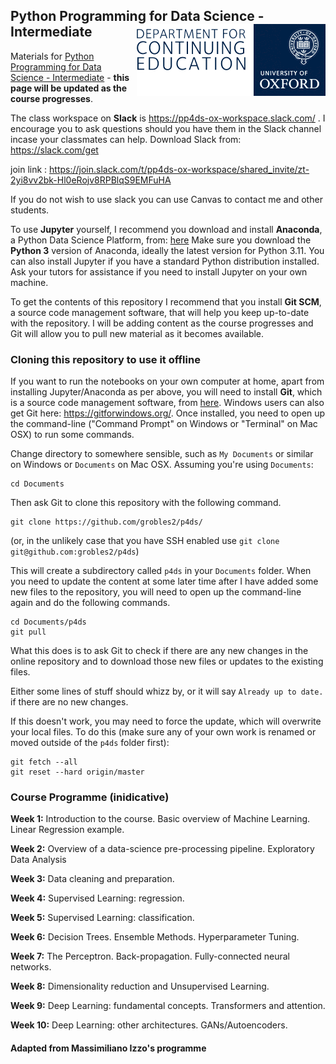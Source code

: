 ## Python Programming for Data Science - Intermediate <img src="oudce_logo.png" align="right"/>


Materials for [Python Programming for Data Science - Intermediate](https://www.conted.ox.ac.uk/courses/python-programming-for-data-science-intermediate?code=O24P435COW) - **this page will be updated as the course progresses**.

The class workspace on **Slack** is https://pp4ds-ox-workspace.slack.com/ . I encourage you to ask questions should you have them in the Slack channel incase your classmates can help. Download Slack from: https://slack.com/get

join link : https://join.slack.com/t/pp4ds-ox-workspace/shared_invite/zt-2yi8vv2bk-Hl0eRojv8RPBlqS9EMFuHA 

If you do not wish to use slack you can use Canvas to contact me and other students. 

To use **Jupyter** yourself, I recommend you download and install **Anaconda**, a Python Data Science Platform, from: [here](https://www.anaconda.com) Make sure you download the **Python 3** version of Anaconda, ideally the latest version for Python 3.11. You can also install Jupyter if you have a standard Python distribution installed. Ask your tutors for assistance if you need to install Jupyter on your own machine.

To get the contents of this repository I recommend that you install **Git SCM**, a source code management software, that will help you keep up-to-date with the repository. I will be adding content as the course progresses and Git will allow you to pull new material as it becomes available.



### Cloning this repository to use it offline

If you want to run the notebooks on your own computer at home, apart from installing Jupyter/Anaconda as per above, you will need to install **Git**, which is a source code management software, from [here](https://git-scm.com/downloads). Windows users can also get Git here: https://gitforwindows.org/. Once installed, you need to open up the command-line ("Command Prompt" on Windows or "Terminal" on Mac OSX) to run some commands.

Change directory to somewhere sensible, such as `My Documents` or similar on Windows or `Documents` on Mac OSX. Assuming you're using `Documents`:

```
cd Documents
```

Then ask Git to clone this repository with the following command.
```
git clone https://github.com/grobles2/p4ds/
```
(or, in the unlikely case that you have SSH enabled use `git clone git@github.com:grobles2/p4ds`)

This will create a subdirectory called `p4ds` in your `Documents` folder. When you need to update the content at some later time after I have added some new files to the repository, you will need to open up the command-line again and do the following commands.
```
cd Documents/p4ds
git pull
```
What this does is to ask Git to check if there are any new changes in the online repository and to download those new files or updates to the existing files.

Either some lines of stuff should whizz by, or it will say `Already up to date.` if there are no new changes.

If this doesn't work, you may need to force the update, which will overwrite your local files. To do this (make sure any of your own work is renamed or moved outside of the `p4ds` folder first):
```
git fetch --all
git reset --hard origin/master
```

### Course Programme (inidicative)

**Week 1:** Introduction to the course. Basic overview of Machine Learning. Linear Regression example.

**Week 2:** Overview of a data-science pre-processing pipeline. Exploratory Data Analysis

**Week 3:** Data cleaning and preparation.

**Week 4:** Supervised Learning: regression.

**Week 5:** Supervised Learning: classification.

**Week 6:** Decision Trees. Ensemble Methods. Hyperparameter Tuning. 

**Week 7:** The Perceptron. Back-propagation. Fully-connected neural networks.

**Week 8:**  Dimensionality reduction and Unsupervised Learning. 

**Week 9:**  Deep Learning: fundamental concepts. Transformers and attention. 

**Week 10:**  Deep Learning: other architectures. GANs/Autoencoders. 


#### Adapted from  Massimiliano Izzo's programme 


